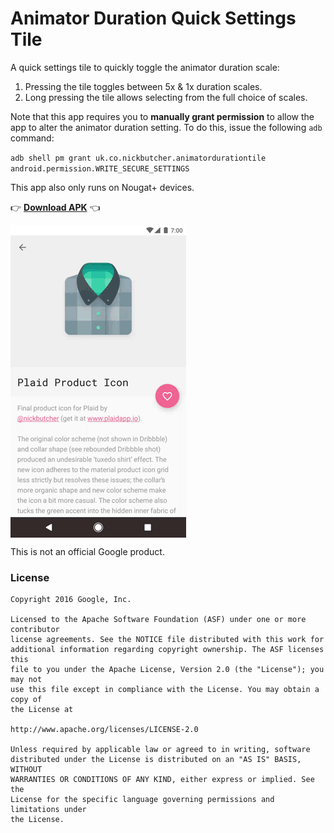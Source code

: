 # Animator Duration Quick Settings Tile

A quick settings tile to quickly toggle the animator duration scale:

1. Pressing the tile toggles between 5x & 1x duration scales.
2. Long pressing the tile allows selecting from the full choice of scales.

Note that this app requires you to **manually grant permission** to allow the app to alter the animator duration setting. To do this, issue the following `adb` command:

`adb shell pm grant uk.co.nickbutcher.animatordurationtile android.permission.WRITE_SECURE_SETTINGS`

This app also only runs on Nougat+ devices.

👉 **[Download APK](https://github.com/nickbutcher/AnimatorDurationTile/releases)** 👈

<img src="screenshots/duration_scale_toggle_demo.gif" align="middle">


This is not an official Google product.


### License


```
Copyright 2016 Google, Inc.

Licensed to the Apache Software Foundation (ASF) under one or more contributor
license agreements. See the NOTICE file distributed with this work for
additional information regarding copyright ownership. The ASF licenses this
file to you under the Apache License, Version 2.0 (the "License"); you may not
use this file except in compliance with the License. You may obtain a copy of
the License at

http://www.apache.org/licenses/LICENSE-2.0

Unless required by applicable law or agreed to in writing, software
distributed under the License is distributed on an "AS IS" BASIS, WITHOUT
WARRANTIES OR CONDITIONS OF ANY KIND, either express or implied. See the
License for the specific language governing permissions and limitations under
the License.
```
